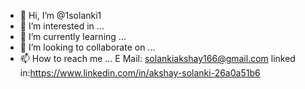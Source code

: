 - 👋 Hi, I’m @1solanki1
- 👀 I’m interested in ...
- 🌱 I’m currently learning ...
- 💞️ I’m looking to collaborate on ...
- 📫 How to reach me ...
E Mail: solankiakshay166@gmail.com
linked in:https://www.linkedin.com/in/akshay-solanki-26a0a51b6
<!---
1solanki1/1solanki1 is a ✨ special ✨ repository because its `README.md` (this file) appears on your GitHub profile.
You can click the Preview link to take a look at your changes.
--->
